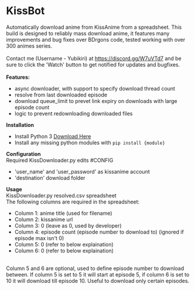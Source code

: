 # KissBot
Automatically download anime from KissAnime from a spreadsheet. This build is designed to reliably mass download anime, it features many improvements and bug fixes over BDrgons code, tested working with over 300 animes series.<br>
<br>
Contact me (Username - Yubikiri) at https://discord.gg/W7uVTd7 and be sure to click the 'Watch' button to get notified for updates and bugfixes.<br>
<br>
**Features:**
* async downloader, with support to specify download thread count
* resolve from last downloaded episode
* download queue_limit to prevet link expiry on downloads with large episode count
* logic to prevent redownloading downloaded files

**Installation**
* Install Python 3 [Download Here](https://www.python.org/downloads/)
* Install any missing python modules with `pip install {module}`

**Configuration**<br>
Required KissDownloader.py edits #CONFIG<br>
* 'user_name' and 'user_password' as kissanime account
* 'destination' download folder

**Usage**<br>
KissDownloader.py resolved.csv spreadsheet<br>
The following columns are required in the spreadsheet:<br>
* Column 1: anime title (used for filename)
* Column 2: kissanime url
* Column 3: 0 (leave as 0, used by developer)
* Column 4: episode count (episode number to download to) (ignored if episode max isn't 0)
* Column 5: 0 (refer to below explaination)
* Column 6: 0 (refer to below explaination)
<br>
Column 5 and 6 are optional, used to define episode number to download between. If column 5 is set to 5 it will start at episode 5, if column 6 is set to 10 it will download till episode 10. Useful to download only certain episodes.

